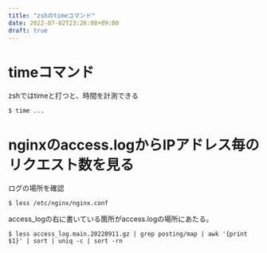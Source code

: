```yaml
---
title: "zshのtimeコマンド"
date: 2022-07-02T23:26:08+09:00
draft: true
---
```


# timeコマンド

zshではtimeと打つと、時間を計測できる

```
$ time ...
```

# nginxのaccess.logからIPアドレス毎のリクエスト数を見る

ログの場所を確認
```
$ less /etc/nginx/nginx.conf
```
access_logの右に書いている箇所がaccess.logの場所にあたる。

```
$ less access_log.main.20220911.gz | grep posting/map | awk '{print $1}' | sort | uniq -c | sort -rn
